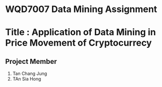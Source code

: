 # WQD7007 Data Mining Assignment
# Title : Application of Data Mining in Price Movement of Cryptocurrecy

## Project Member
1) Tan Chang Jung
2) TAn Sia Hong
